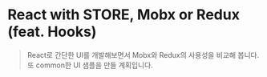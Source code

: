 # React with STORE, Mobx or Redux (feat. Hooks)

> React로 간단한 UI를 개발해보면서 Mobx와 Redux의 사용성을 비교해 봅니다.
> 또 common한 UI 샘플을 만들 계획입니다.